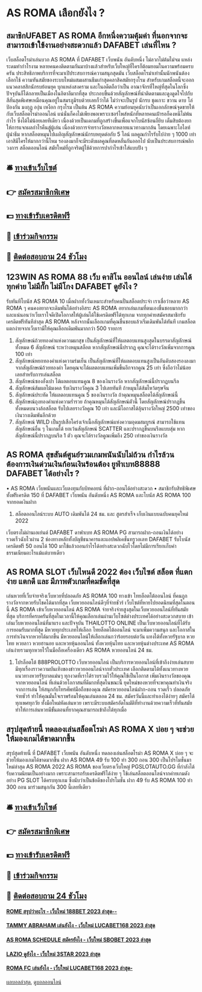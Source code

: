 # AS ROMA เลือกยังไง ?
## สมาชิกUFABET AS ROMA อีกหนึ่งความคุ้มค่า ที่นอกจากจะสามารถเข้าใช้งานอย่างสะดวกแล้ว DAFABET เล่นที่ไหน ?
เว็บสล็อตโรม่าเล่นบวก AS ROMA ที่ DAFABET เว็บพนัน อันดับหนึ่ง ไม่ลวกไม่ต้มไม่จม แหล่งระดมทำกำไรงาม หลายคนคงติดตามกันมาบ้างแล้วสำหรับเว็บใหญ่ที่ใครก็ต้อมยอมในความพร้อมครบครัน ประสิทธิภาพบริการที่จะมาเปิประสบการณ์ความสนุกสุดมัน เว็บสล็อตโรม่าเท่านั้นนักพนันต้องเลือกใช้ ความทันสมัยของระบบใหม่ผสมผสานธีมเก่าสุดคลาสิคสมัยกรุงโรม สำหรับเกมสล็อตนี้จะออกแนวคลาสสิกนักรบย้อนยุค บุกแหล่งสงคราม และในอดีตถือว่าเป็น อาณาจักรที่ใหญ่ที่สุดในโลกซึ่งปัจจุบันก็ได้กลายเป็นเมืองในอิตาลีมากที่สุด ประกอบขึ้นด้วยสัญลักษณ์ที่น่าติดตามและดูงดูดใจไปกับสีสันสุดพิเศษเหมือนคุณอยู่ในสมรภูมิรบด้วยเลยก็ว่าได้ ไม่ว่าจะเป็นรูป นักรบ ชุดเกาะ ขวาน ดาบ โล่ป้องกัน มงกุฏ องุ่น เหงือก กรุงโรม เป็นต้น AS ROMA ความย้อนยุคนับว่าเป็นเอกลักษณ์จุดขายให้กับเว็บสล็อตโรม่าออนไลน์ แน่นั่นก็คงไม่เพียงพอเพราะเซอร์ไพส์หนักที่หลายคนเฝ้ารอก็คงหนีไม่พ้นกำไร ซึ่งได้ไม่น้อยเลยทีเดียว เนื่องด้วยเป็นเดกมที่ถูกสร้างขึ้นเพื่อแจกโบนัสซ้อนถี่ยิบ เต็มสิบต้องยกให้การแจกผลกำไรคืนสู่ผู้เล่น เนื่องด้วยการจ่ายรางวัลหลากหลายแนวทางมากล้น โดยเฉพาะไอไลท์ผู้นำธีม หากสล็อตหมุนไปเผอิญสัญลักษณ์นักรบหยุดต่อกับ 5 ไลน์ ผลคูณกำไรรับไปง่าย ๆ 1000 เท่า เอาสิมีใครให้มากกว่านี้ไหม รองลงมาก็จะมีระดับผลคูณที่ลดหลั่นกันออกไป นับเป็นประสบการณ์พลิกวงการ สล็อตออนไลน์ สมัยใหม่ที่ถูกจริตผู้ใช้ด้วยการปากำไรเข้าใส่แบบปัง ๆ

## 🛎 [ทางเข้าเว็บไซต์](https://bit.ly/3SdLNi2)
## 👉 [สมัครสมาชิกพิเศษ](https://bit.ly/3SdLNi2)
## 💵 [ทางเข้ารับเครดิตฟรี](https://bit.ly/3dyRKHj)
## 👑 [เข้าร่วมกิจกรรม](https://bit.ly/3dyRKHj)
## 📱 [ติดต่อสอบถาม 24 ชัวโมง](https://bit.ly/3dyRKHj)

## 123WIN AS ROMA 88 เว็บ คาสิโน ออนไลน์ เล่นง่าย เล่นได้ทุกค่าย ไม่มีกั๊ก ไม่มีโกง DAFABET ดูยังไง ?
รับทันทีโบนัส AS ROMA 10 เมื่อฝากทั้งวันเหมาะสำหรับคนปั่นสล็อตประจำ
เราเชื่อว่าหลาย AS ROMA ๆ คนคงอยากจะเดิมพันได้อย่างอิสระ AS ROMA อยากเล่นเกมที่ตนเองชื่นชอบมากกว่า และแน่นอนว่าเว็บเราใจดีเปิดโอกาสให้ผู้เล่นได้ใช้เครดิตฟรีได้ทุกเกม จากทุกค่ายสมัครสมาชิกรับเครดิตฟรีทันทีล่าสุด AS ROMA หลังจากนั้นเลือกเกมที่คุณชื่นชอบแล้วเริ่มเดิมพันได้ทันที เกมสล็อตแตกง่ายจากเว็บเรามีให้คุณเลือกเดิมพันมากกว่า 500 รายการ
1. สัญลักษณ์ถ้วยทองคำแห่งความผาสุข เป็นสัญลักษณ์ที่ให้ผลตอบแทนสูงสุดในบรรดาสัญลักษณ์ทั้งหมด 6 สัญลักษณ์ ระหว่างหมุนสล็อต หากสัญลักษณ์นี้ปรากฏ คุณจะได้รางวัลเพิ่มจากการคูณ 100 เท่า
2. สัญลักษณ์หยกทองคำแห่งความร่มเย็น เป็นสัญลักษณ์ที่ให้ผลตอบแทนสูงเป็นอันดับสองรองลงมาจากสัญลักษณ์ถ้วยทองคำ โดยคุณจะได้ผลตอบแทนเพิ่มขึ้นอีกจากคูณ 25 เท่า ซึ่งถือว่าไม่น้อยเลยสำหรับการเล่นสล็อต
3. สัญลักษณ์ซองอั่งเปา ได้ผลตอบแทนคูณ 8 ของเงินรางวัล หากสัญลักษณ์นี้ปรากฏบนรีล
4. สัญลักษณ์ส้มผลไม้มงคล รับเงินรางวัลคูณ 3 ไปเลยทันที ถ้าหมุนได้ส้มไหว้ตรุษจีน
5. สัญลักษณ์ประทัด ให้ผลตอบแทนคูณ 5 ของเงินรางวัล ถ้าคุณหมุนสล็อตได้สัญลักษณ์นี้
6. สัญลักษณ์ถุงทองคำแห่งความร่ำรวย ถ้าคุณหมุนได้สัญลักษณ์ตัวนี้ โดยสัญลักษณ์ปรากฏขึ้นทั้งหมดบนวงล้อสล็อต รับไปเลยรางวัลคูณ 10 เท่า และมีโอกาสได้ลุ้นรางวัลใหญ่ 2500 เท่าของเงินวางเดิมพันอีกด้วย
7. สัญลักษณ์ WILD เป็นรูปเสือโคร่งเจ้าเนื้อสัญลักษณ์แห่งความอุดมสมบูรณ์ สามารถใช้แทนสัญลักษณ์อื่น ๆ ในเกมได้ ยกเว้นสัญลักษณ์ SCATTER และปรากฏขึ้นบนรีลแบบสุ่ม หากสัญลักษณ์นี้ปรากฏบนรีล 1 ตัว คุณจะได้รางวัลคูณเพิ่มถึง 250 เท่าของเงินรางวัล

## AS ROMA สุขสันต์ศูนย์รวมเกมพนันนับไม่ถ้วน กำไรล้วน ต้องการเงินด่วนเงินก้อนเงินร้อนต้อง ยูฟ่าเบท88888 DAFABET ได้อย่างไร ?
• AS ROMA เว็บพนันและเว็บลงทุนกับบิทคอยน์ ที่ฝาก-ถอนได้อย่างสะดวก
• สมาชิกรับสิทธิพิเศษ ทั้งฟรีเครดิต 150 ที่ DAFABET เว็บพนัน อันดับหนึ่ง AS ROMA และโบนัส AS ROMA 100 จากยอดเงินฝาก
1. สล็อตออนไลน์ระบบ AUTO เดิมพันได้ 24 ชม. และ สูตรสำเร็จ เก็บเงินแบบฉบับคนยุคใหม่ 2022

เว็บตรงไม่ผ่านเอเย่นต์ DAFABET ดาฟาเบท AS ROMA PG สามารถฝาก-ถอนเงินได้อย่างรวดเร็วฉับไวผ่าน 2 ช่องทางหลักทั้งบัญชีธนาคารและแอปพลิเคชั่นทรูวอเลท DAFABET รับโบนัสเครดิตฟรี 50 ถอนได้ 100 มาใช้แล้วถอนกำไรได้อย่างสะดวกฉับไวโดยไม่มีการเรียกเก็บค่าธรรมเนียมอะไรแม้แต่บาทเดียว

## AS ROMA SLOT เว็บไหนดี 2022 ต้อง เว็บไซต์ สล็อต ที่แตกง่าย แตกดี และ มีภาพตัวเกมที่คมชัดที่สุด
เล่นหวยที่เว็บจ่ายจริงเว็บหวยที่ปลอดภัย AS ROMA 100 ทางเข้า ไทยล็อตโต้ออนไลน์ ที่คนถูกรางวัลจากหวยรับโชคได้มากที่สุด เว็บหวยออนไลน์ดีๆที่จ่ายชัวร์ เว็บไซต์ที่หายไปยอดนิยมที่สุดในตอนนี้ AS ROMA เข้าเว็บหวยออนไลน์ AS ROMA จ่ายจริงจ่ายสูงสุดในเว็บหวยออนไลน์ที่ทันสมัยที่สุด บริการที่ครบครันที่สุดในเวลานี้ให้คุณเลือกเล่นผ่านเว็บไซต์ต่างประเทศได้อย่างสะดวกสบาย เข้าเล่นเว็บหวยออนไลน์ที่มาแรง และปัจจุบัน THAILOTTO ONLINE เป็นเว็บหวยออนไลน์ที่ได้รับการยอมรับมากที่สุด มีหวยทุกประเภทให้เลือก ไทยล็อตโต้ออนไลน์ จะมาเพิ่มความสนุก และโอกาสในการทำเงินจากหวยได้มากขึ้น มีหวยออนไลน์ให้เลือกเล่นกว่าร้อยรอบต่อวัน แทงได้ทั้งหวยรัฐบาล หวยไทย หวยลาว หวยฮานอย และหวยหุ้นออนไลน์ ทั้งหวยหุ้นไทย และหวยหุ้นต่างประเทศ AS ROMA เล่นง่ายรวมทุกหวยไว้ในมือถือเครื่องเดียว AS ROMA หวยออนไลน์ 24 ชม.
1. โปรล็อตโต้ 888PROLOTTO เว็บหวยออนไลน์ เป็นบริการหวยออนไลน์ที่เข้าถึงง่ายเล่นสบาย มีทุกเรื่องราวความบันเทิงของข่าวหวยออนไลน์จากทั่วประเทศ เลือกติดตามได้ทั้งแนวทางหวย แนวทางหวยรัฐบาลแม่นๆ ทุกงวดที่เราได้รวบรวมไว้ให้คุณใช้เป็นโอกาส เพิ่มเงินรางวัลของคุณจากหวยออนไลน์ ที่เล่นด้วยโอกาสนที่ดีมากที่สุดในขณะนี้ ยุคใหม่ของหวยที่จะพาคุณทำเงินจริงจากการเล่น ให้สนุกกับโทรศัพท์มือถือของคุณ สมัครหวยออนไลน์ฝาก-ถอน รวดเร็ว ปลอดภัยจ่ายชัวร์ ทำให้คุณมั่นใจเราพร้อมให้คุณเล่นตลอด 24 ชม. สมัครวันนี้และทำเองได้ง่ายๆ สมัครได้ทุกเพศทุกวัย ทั้งมือใหม่หัดเล่นหวย เพราะมีระบบสมัครอัตโนมัติที่ทำงานด้วยความเร็วที่ทันสมัย ทำให้การเล่นหวยมีขั้นตอนที่ยากคุณสามารถเข้าถึงได้ทุกเมื่อ

## สรุปสุดท้ายนี้ ทดลองเล่นสล็อตโรม่า AS ROMA X บ่อย ๆ จะช่วยให้มองเกมได้ขาดมากขึ้น
สรุปสุดท้ายนี้ ที่ DAFABET เว็บพนัน อันดับหนึ่ง ทดลองเล่นสล็อตโรม่า AS ROMA X บ่อย ๆ จะช่วยให้มองเกมได้ขาดมากขึ้น ฝาก AS ROMA 49 รับ 100 ทํา 300 ถอน 300 เป็นโปรโมชั่นมาใหม่ล่าสุด AS ROMA 2022 AS ROMA ของเว็บตรงเว็บใหญ่ PGSLOTAUTO.GG ที่กำลังได้รับความนิยมเป็นอย่างมาก เพราะสามารถรับเครดิตฟรีได้ง่าย ๆ ใช้เล่นสล็อตออนไลน์จากค่ายเกมดังอย่าง PG SLOT ได้ครบทุกเกม ซึ่งนับว่าเป็นข้อดีของโปรโมชั่น ฝาก 49 รับ AS ROMA 100 ทํา 300 ถอน มาร่วมสนุกกัน 300 นี้เลยทีเดียว

## 🛎 [ทางเข้าเว็บไซต์](https://bit.ly/3SdLNi2)
## 👉 [สมัครสมาชิกพิเศษ](https://bit.ly/3SdLNi2)
## 💵 [ทางเข้ารับเครดิตฟรี](https://bit.ly/3dyRKHj)
## 👑 [เข้าร่วมกิจกรรม](https://bit.ly/3dyRKHj)
## 📱 [ติดต่อสอบถาม 24 ชัวโมง](https://bit.ly/3dyRKHj)

#### [ROME สรุปว่าอะไร - เว็บใหม่ 188BET 2023 ล่าสุด--](https://atom.io/themes/rome%20สรุปว่าอะไร%20-%20เว็บใหม่%20188bet%202023%20ล่าสุด--)
#### [TAMMY ABRAHAM เล่นยังไง - เว็บใหม่ LUCABET168 2023 ล่าสุด](https://atom.io/themes/tammy%20abraham%20เล่นยังไง%20-%20เว็บใหม่%20lucabet168%202023%20ล่าสุด)
#### [AS ROMA SCHEDULE สมัครยังไง - เว็บใหม่ SBOBET 2023 ล่าสุด](https://atom.io/themes/as%20roma%20schedule%20สมัครยังไง%20-%20เว็บใหม่%20sbobet%202023%20ล่าสุด)
#### [LAZIO ดูยังไง - เว็บใหม่ 3STAR 2023 ล่าสุด](https://atom.io/themes/lazio%20ดูยังไง%20-%20เว็บใหม่%203star%202023%20ล่าสุด)
#### [ROMA FC เล่นยังไง - เว็บใหม่ LUCABET168 2023 ล่าสุด-](https://atom.io/themes/roma%20fc%20เล่นยังไง%20-%20เว็บใหม่%20lucabet168%202023%20ล่าสุด-)

[ผลบอลล่าสุด](https://siamsport.tv "ผลบอลล่าสุด"), [ดูบอลออนไลน์](https://siamsport.tv/ดูบอลสด "ดูบอลออนไลน์")
